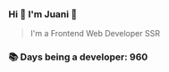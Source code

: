 ### Hi 👋 I&#39;m Juani 🦁

> I&#39;m a Frontend Web Developer SSR

### 📚 Days being a developer: 960
